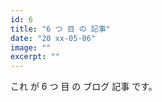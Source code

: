 ```yaml
---
id: 6
title: "6 つ 目 の 記事"
date: "20 xx-05-06" 
image: "" 
excerpt: ""
---
```


これ が 6 つ 目 の ブログ 記事 です。